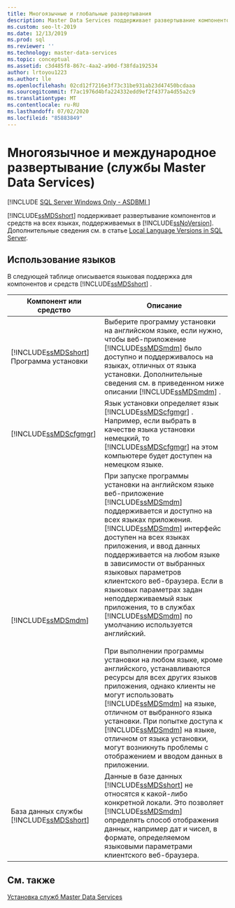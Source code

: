 ```yaml
---
title: Многоязычные и глобальные развертывания
description: Master Data Services поддерживает развертывание компонентов и средств на всех языках, поддерживаемых SQL Server.
ms.custom: seo-lt-2019
ms.date: 12/13/2019
ms.prod: sql
ms.reviewer: ''
ms.technology: master-data-services
ms.topic: conceptual
ms.assetid: c3d485f8-867c-4aa2-a90d-f38fda192534
author: lrtoyou1223
ms.author: lle
ms.openlocfilehash: 02cd12f7216e3f73c31be931ab23d47450bcdaaa
ms.sourcegitcommit: f7ac1976d4bfa224332edd9ef2f4377a4d55a2c9
ms.translationtype: MT
ms.contentlocale: ru-RU
ms.lasthandoff: 07/02/2020
ms.locfileid: "85883849"
---
```

# <a name="multi-lingual-and-global-deployments-master-data-services"></a>Многоязычное и международное развертывание (службы Master Data Services)

[!INCLUDE [SQL Server Windows Only - ASDBMI ](../../includes/applies-to-version/sql-windows-only-asdbmi.md)]

  [!INCLUDE[ssMDSshort](../../includes/ssmdsshort-md.md)] поддерживает развертывание компонентов и средств на всех языках, поддерживаемых в [!INCLUDE[ssNoVersion](../../includes/ssnoversion-md.md)]. Дополнительные сведения см. в статье [Local Language Versions in SQL Server](../../sql-server/install/local-language-versions-in-sql-server.md).  
  
## <a name="how-languages-are-used"></a>Использование языков  
 В следующей таблице описывается языковая поддержка для компонентов и средств [!INCLUDE[ssMDSshort](../../includes/ssmdsshort-md.md)] .  
  
|Компонент или средство|Описание|  
|-----------------------|-----------------|  
|[!INCLUDE[ssMDSshort](../../includes/ssmdsshort-md.md)] Программа установки|Выберите программу установки на английском языке, если нужно, чтобы веб-приложение [!INCLUDE[ssMDSmdm](../../includes/ssmdsmdm-md.md)] было доступно и поддерживалось на языках, отличных от языка установки. Дополнительные сведения см. в приведенном ниже описании [!INCLUDE[ssMDSmdm](../../includes/ssmdsmdm-md.md)] .|  
|[!INCLUDE[ssMDScfgmgr](../../includes/ssmdscfgmgr-md.md)]|Язык установки определяет язык [!INCLUDE[ssMDScfgmgr](../../includes/ssmdscfgmgr-md.md)] . Например, если выбрать в качестве языка установки немецкий, то [!INCLUDE[ssMDScfgmgr](../../includes/ssmdscfgmgr-md.md)] на этом компьютере будет доступен на немецком языке.|  
|[!INCLUDE[ssMDSmdm](../../includes/ssmdsmdm-md.md)]|При запуске программы установки на английском языке веб-приложение [!INCLUDE[ssMDSmdm](../../includes/ssmdsmdm-md.md)] поддерживается и доступно на всех языках приложения. [!INCLUDE[ssMDSmdm](../../includes/ssmdsmdm-md.md)] интерфейс доступен на всех языках приложения, и ввод данных поддерживается на любом языке в зависимости от выбранных языковых параметров клиентского веб-браузера. Если в языковых параметрах задан неподдерживаемый язык приложения, то в службах [!INCLUDE[ssMDSmdm](../../includes/ssmdsmdm-md.md)] по умолчанию используется английский.<br /><br /> При выполнении программы установки на любом языке, кроме английского, устанавливаются ресурсы для всех других языков приложения, однако клиенты не могут использовать [!INCLUDE[ssMDSmdm](../../includes/ssmdsmdm-md.md)] на языке, отличном от выбранного языка установки. При попытке доступа к [!INCLUDE[ssMDSmdm](../../includes/ssmdsmdm-md.md)] на языке, отличном от языка установки, могут возникнуть проблемы с отображением и вводом данных в приложении.|  
|База данных службы [!INCLUDE[ssMDSshort](../../includes/ssmdsshort-md.md)]|Данные в базе данных [!INCLUDE[ssMDSshort](../../includes/ssmdsshort-md.md)] не относятся к какой-либо конкретной локали. Это позволяет [!INCLUDE[ssMDSmdm](../../includes/ssmdsmdm-md.md)] определять способ отображения данных, например дат и чисел, в формате, определяемом языковыми параметрами клиентского веб-браузера.|  
  
## <a name="see-also"></a>См. также  
 [Установка служб Master Data Services](../../master-data-services/install-windows/install-master-data-services.md)  
  
  
